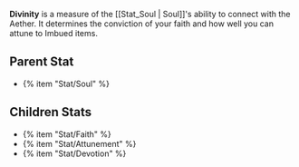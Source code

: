 **Divinity** is a measure of the [[Stat_Soul | Soul]]'s ability to connect with the Aether. It determines the conviction of your faith and how well you can attune to Imbued items.

## Parent Stat

* {% item "Stat/Soul" %}

## Children Stats

* {% item "Stat/Faith" %}
* {% item "Stat/Attunement" %}
* {% item "Stat/Devotion" %}
